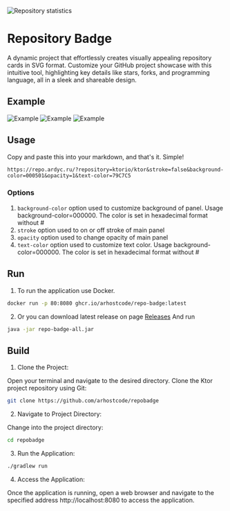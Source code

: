 ![Repository statistics](https://repo.ardyc.ru/?repository=arhostcode/repobadge&stroke=false&background-color=000501&opacity=1&text-color=79C7C5)

# Repository Badge
A dynamic project that effortlessly creates visually appealing repository cards in SVG format. Customize your GitHub project showcase with this intuitive tool, highlighting key details like stars, forks, and programming language, all in a sleek and shareable design.

## Example
![Example](https://repo.ardyc.ru/?repository=ktorio/ktor&stroke=false&background-color=0D1321&opacity=1&text-color=FFEDDF)
![Example](https://repo.ardyc.ru/?repository=JetBrains/kotlin&stroke=false&background-color=360568&opacity=1&text-color=A5E6BA)
![Example](https://repo.ardyc.ru/?repository=TheAlgorithms/Java&stroke=false&background-color=FFFFFF&opacity=1&text-color=000000)

## Usage
Copy and paste this into your markdown, and that's it. Simple!
```
https://repo.ardyc.ru/?repository=ktorio/ktor&stroke=false&background-color=000501&opacity=1&text-color=79C7C5
```

### Options
1. `background-color` option used to customize background of panel. Usage background-color=000000. The color is set in hexadecimal format without #
2. `stroke` option used to on or off stroke of main panel
3. `opacity` option used to change opacity of main panel
4. `text-color` option used to customize text color. Usage background-color=000000. The color is set in hexadecimal format without #

## Run

1. To run the application use Docker.

```bash
docker run -p 80:8080 ghcr.io/arhostcode/repo-badge:latest
````

2. Or you can download latest release on page [Releases](https://github.com/arhostcode/repobadge/releases)
And run
```bash
java -jar repo-badge-all.jar
```

## Build

1. Clone the Project:

Open your terminal and navigate to the desired directory. Clone the Ktor project repository using Git:

```bash
git clone https://github.com/arhostcode/repobadge
```

2. Navigate to Project Directory:

Change into the project directory:

```bash
cd repobadge
```

3. Run the Application:

```bash
./gradlew run
```

4. Access the Application:

Once the application is running, open a web browser and navigate to the specified address http://localhost:8080 to access the application.